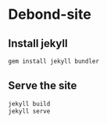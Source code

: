 # Debond-site

## Install jekyll
```sh
gem install jekyll bundler
```

## Serve the site

```sh
jekyll build
jekyll serve
```